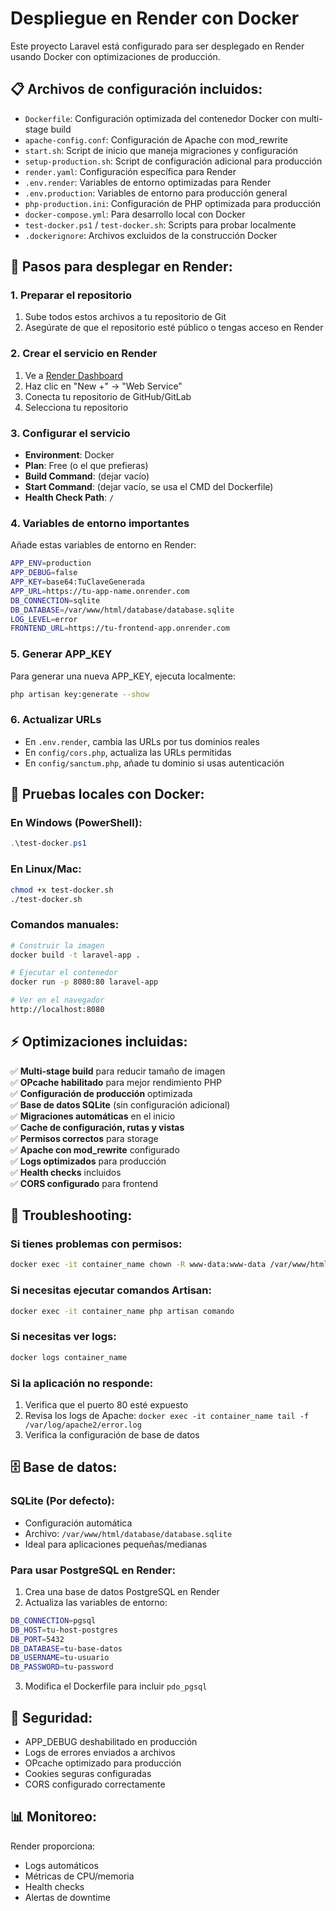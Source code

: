 # Despliegue en Render con Docker

Este proyecto Laravel está configurado para ser desplegado en Render usando Docker con optimizaciones de producción.

## 📋 Archivos de configuración incluidos:

-   `Dockerfile`: Configuración optimizada del contenedor Docker con multi-stage build
-   `apache-config.conf`: Configuración de Apache con mod_rewrite
-   `start.sh`: Script de inicio que maneja migraciones y configuración
-   `setup-production.sh`: Script de configuración adicional para producción
-   `render.yaml`: Configuración específica para Render
-   `.env.render`: Variables de entorno optimizadas para Render
-   `.env.production`: Variables de entorno para producción general
-   `php-production.ini`: Configuración de PHP optimizada para producción
-   `docker-compose.yml`: Para desarrollo local con Docker
-   `test-docker.ps1` / `test-docker.sh`: Scripts para probar localmente
-   `.dockerignore`: Archivos excluidos de la construcción Docker

## 🚀 Pasos para desplegar en Render:

### 1. Preparar el repositorio

1. Sube todos estos archivos a tu repositorio de Git
2. Asegúrate de que el repositorio esté público o tengas acceso en Render

### 2. Crear el servicio en Render

1. Ve a [Render Dashboard](https://dashboard.render.com/)
2. Haz clic en "New +" → "Web Service"
3. Conecta tu repositorio de GitHub/GitLab
4. Selecciona tu repositorio

### 3. Configurar el servicio

-   **Environment**: Docker
-   **Plan**: Free (o el que prefieras)
-   **Build Command**: (dejar vacío)
-   **Start Command**: (dejar vacío, se usa el CMD del Dockerfile)
-   **Health Check Path**: `/`

### 4. Variables de entorno importantes

Añade estas variables de entorno en Render:

```bash
APP_ENV=production
APP_DEBUG=false
APP_KEY=base64:TuClaveGenerada
APP_URL=https://tu-app-name.onrender.com
DB_CONNECTION=sqlite
DB_DATABASE=/var/www/html/database/database.sqlite
LOG_LEVEL=error
FRONTEND_URL=https://tu-frontend-app.onrender.com
```

### 5. Generar APP_KEY

Para generar una nueva APP_KEY, ejecuta localmente:

```bash
php artisan key:generate --show
```

### 6. Actualizar URLs

-   En `.env.render`, cambia las URLs por tus dominios reales
-   En `config/cors.php`, actualiza las URLs permitidas
-   En `config/sanctum.php`, añade tu dominio si usas autenticación

## 🧪 Pruebas locales con Docker:

### En Windows (PowerShell):

```powershell
.\test-docker.ps1
```

### En Linux/Mac:

```bash
chmod +x test-docker.sh
./test-docker.sh
```

### Comandos manuales:

```bash
# Construir la imagen
docker build -t laravel-app .

# Ejecutar el contenedor
docker run -p 8080:80 laravel-app

# Ver en el navegador
http://localhost:8080
```

## ⚡ Optimizaciones incluidas:

✅ **Multi-stage build** para reducir tamaño de imagen  
✅ **OPcache habilitado** para mejor rendimiento PHP  
✅ **Configuración de producción** optimizada  
✅ **Base de datos SQLite** (sin configuración adicional)  
✅ **Migraciones automáticas** en el inicio  
✅ **Cache de configuración, rutas y vistas**  
✅ **Permisos correctos** para storage  
✅ **Apache con mod_rewrite** configurado  
✅ **Logs optimizados** para producción  
✅ **Health checks** incluidos  
✅ **CORS configurado** para frontend

## 🔧 Troubleshooting:

### Si tienes problemas con permisos:

```bash
docker exec -it container_name chown -R www-data:www-data /var/www/html/storage
```

### Si necesitas ejecutar comandos Artisan:

```bash
docker exec -it container_name php artisan comando
```

### Si necesitas ver logs:

```bash
docker logs container_name
```

### Si la aplicación no responde:

1. Verifica que el puerto 80 esté expuesto
2. Revisa los logs de Apache: `docker exec -it container_name tail -f /var/log/apache2/error.log`
3. Verifica la configuración de base de datos

## 🗄️ Base de datos:

### SQLite (Por defecto):

-   Configuración automática
-   Archivo: `/var/www/html/database/database.sqlite`
-   Ideal para aplicaciones pequeñas/medianas

### Para usar PostgreSQL en Render:

1. Crea una base de datos PostgreSQL en Render
2. Actualiza las variables de entorno:

```bash
DB_CONNECTION=pgsql
DB_HOST=tu-host-postgres
DB_PORT=5432
DB_DATABASE=tu-base-datos
DB_USERNAME=tu-usuario
DB_PASSWORD=tu-password
```

3. Modifica el Dockerfile para incluir `pdo_pgsql`

## 🔐 Seguridad:

-   APP_DEBUG deshabilitado en producción
-   Logs de errores enviados a archivos
-   OPcache optimizado para producción
-   Cookies seguras configuradas
-   CORS configurado correctamente

## 📊 Monitoreo:

Render proporciona:

-   Logs automáticos
-   Métricas de CPU/memoria
-   Health checks
-   Alertas de downtime
